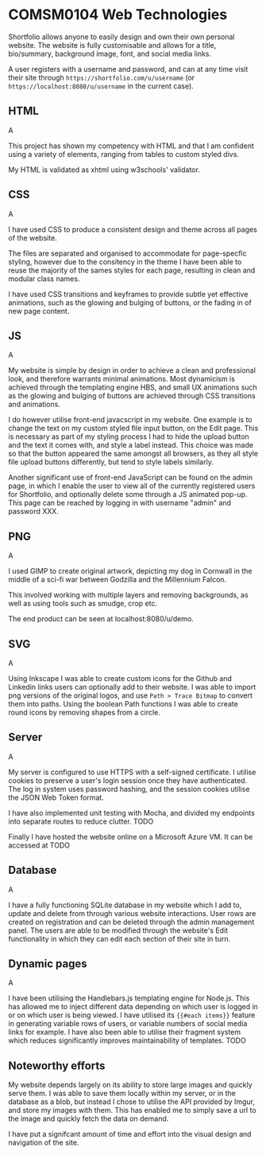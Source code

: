 # COMSM0104 Web Technologies

Shortfolio allows anyone to easily design and own their own personal website. The website is fully customisable and allows for a title, bio/summary, background image, font, and social media links.

A user registers with a username and password, and can at any time visit their site through `https://shortfolio.com/u/username` (or `https://localhost:8080/u/username` in the current case).

## HTML

A

This project has shown my competency with HTML and that I am confident using a variety of elements, ranging from tables to custom styled divs.

My HTML is validated as xhtml using w3schools' validator.

## CSS

A

I have used CSS to produce a consistent design and theme across all pages of the website.

The files are separated and organised to accommodate for page-specfic styling, however due to the consitency in the theme I have been able to reuse the majority of the sames styles for each page, resulting in clean and modular class names.

I have used CSS transitions and keyframes to provide subtle yet effective animations, such as the glowing and bulging of buttons, or the fading in of new page content.

## JS

A

My website is simple by design in order to achieve a clean and professional look, and therefore warrants minimal animations. Most dynamicism is achieved through the templating engine HBS, and small UX animations such as the glowing and bulging of buttons are achieved through CSS transitions and animations.

I do however utilise front-end javacscript in my website. One example is to change the text on my custom styled file input button, on the Edit page. This is necessary as part of my styling process I had to hide the upload button and the text it comes with, and style a label instead. This choice was made so that the button appeared the same amongst all browsers, as they all style file upload buttons differently, but tend to style labels similarly.

Another significant use of front-end JavaScript can be found on the admin page, in which I enable the user to view all of the currently registered users for Shortfolio, and optionally delete some through a JS animated pop-up. This page can be reached by logging in with username "admin" and password XXX.

## PNG

A

I used GIMP to create original artwork, depicting my dog in Cornwall in the middle of a sci-fi war between Godzilla and the Millennium Falcon. 

This involved working with multiple layers and removing backgrounds, as well as using tools such as smudge, crop etc.

The end product can be seen at localhost:8080/u/demo.

## SVG

A

Using Inkscape I was able to create custom icons for the Github and Linkedin links users can optionally add to their website. I was able to import png versions of the original logos, and use `Path > Trace Bitmap` to convert them into paths. Using the boolean Path functions I was able to create round icons by removing shapes from a circle.

## Server

A

My server is configured to use HTTPS with a self-signed certificate. I utilise cookies to preserve a user's login session once they have authenticated. The log in system uses password hashing, and the session cookies utilise the JSON Web Token format.

I have also implemented unit testing with Mocha, and divided my endpoints into separate routes to reduce clutter. TODO

Finally I have hosted the website online on a Microsoft Azure VM. It can be accessed at TODO

## Database

A

I have a fully functioning SQLite database in my website which I add to, update and delete from through various website interactions. User rows are created on registration and can be deleted through the admin management panel. The users are able to be modified through the website's Edit functionality in which they can edit each section of their site in turn.

## Dynamic pages

A

I have been utilising the Handlebars.js templating engine for Node.js. This has allowed me to inject different data depending on which user is logged in or on which user is being viewed. I have utilised its `{{#each items}}` feature in generating variable rows of users, or variable numbers of social media links for example. I have also been able to utilise their fragment system which reduces significantly improves maintainability of templates. TODO

## Noteworthy efforts 

My website depends largely on its ability to store large images and quickly serve them. I was able to save them locally within my server, or in the database as a blob, but instead I chose to utilise the API provided by Imgur, and store my images with them. This has enabled me to simply save a url to the image and quickly fetch the data on demand.

I have put a signifcant amount of time and effort into the visual design and navigation of the site.